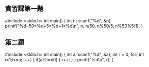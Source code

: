 ## 實習課第一題
#include <stdio.h>
int main()
{
	int n;
	scanf("%d", &n);
	printf("%d=50*%d+5*%d+1*%d\n", n, n/50, n%50/5, n%50%5/1);
}
## 第二題
#include <stdio.h>
int main()
{
	int a;
	scanf("%d", &a);
	int r = 0;
	for( int i=1;i<=a; i++)
	{
		if(a%i==0)
		{
			r++;
		}
	}
	printf("%d\n", r);
}
